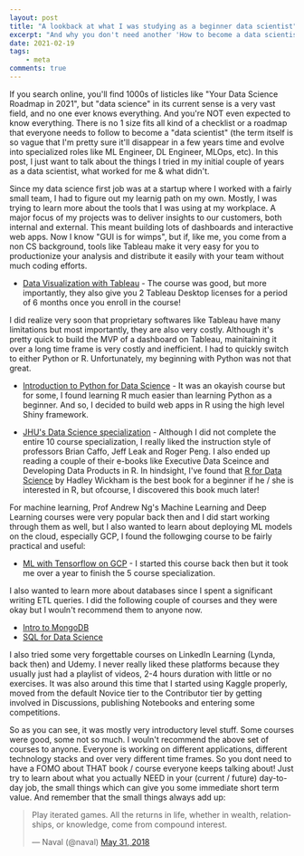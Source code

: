 ```yaml
---
layout: post
title: "A lookback at what I was studying as a beginner data scientist"
excerpt: "And why you don't need another 'How to become a data scientist in 2021' listicle"
date: 2021-02-19
tags:
    - meta
comments: true
---
```



If you search online, you'll find 1000s of listicles like "Your Data Science Roadmap in 2021", but "data science" in its current sense is a very vast field, and no one ever knows everything. And you're NOT even expected to know everything. There is no 1 size fits all kind of a checklist or a roadmap that everyone needs to follow to become a "data scientist" (the term itself is so vague that I'm pretty sure it'll disappear in a few years time and evolve into specialized roles like ML Engineer, DL Engineer, MLOps, etc). In this post, I just want to talk about the things I tried in my initial couple of years as a data scientist, what worked for me & what didn't.   


Since my data science first job was at a startup where I worked with a fairly small team, I had to figure out my learnig path on my own. Mostly, I was trying to learn more about the tools that I was using at my workplace. A major focus of my projects was to deliver insights to our customers, both internal and external. This meant building lots of dashboards and interactive web apps. Now I know "GUI is for wimps", but if, like me, you come from a non CS background, tools like Tableau make it very easy for you to productionize your analysis and distribute it easily with your team without much coding efforts. 

- [Data Visualization with Tableau](https://www.coursera.org/specializations/data-visualization) - The course was good, but more importantly, they also give you 2 Tableau Desktop licenses for a period of 6 months once you enroll in the course!

I did realize very soon that proprietary softwares like Tableau have many limitations but most importantly, they are also very costly. Although it's pretty quick to build the MVP of a dashboard on Tableau, mainitaining it over a long time frame is very costly and inefficient. I had to quickly switch to either Python or R. Unfortunately, my beginning with Python was not that great.
- [Introduction to Python for Data Science](https://learning.edx.org/course/course-v1:Microsoft+DAT208x+3T2018/home) - It was an okayish course but for some, I found learning R much easier than learning Python as a beginner. And so, I decided to build web apps in R using the high level Shiny framework.

- [JHU's Data Science specialization](https://www.coursera.org/specializations/jhu-data-science) - Although I did not complete the entire 10 course specialization, I really liked the instruction style of professors Brian Caffo, Jeff Leak and Roger Peng. I also ended up reading a couple of their e-books like Executive Data Sceince and Developing Data Products in R. In hindsight, I've found that [R for Data Science](https://r4ds.had.co.nz/) by Hadley Wickham is the best book for a beginner if he / she is interested in R, but ofcourse, I discovered this book much later!


For machine learning, Prof Andrew Ng's Machine Learning and Deep Learning courses were very popular back then and I did start working through them as well, but I also wanted to learn about deploying ML models on the cloud, especially GCP, I found the followging course to be fairly practical and useful: 
- [ML with Tensorflow on GCP](https://www.coursera.org/specializations/machine-learning-tensorflow-gcp) - I started this course back then but it took me over a year to finish the 5 course specialization. 

I also wanted to learn more about databases since I spent a significant writing ETL queries. I did the following couple of courses and they were okay but I wouln't recommend them to anyone now. 
- [Intro to MongoDB](https://www.coursera.org/learn/introduction-mongodb)
- [SQL for Data Science](https://www.coursera.org/learn/sql-data-science)


I also tried some very forgettable courses on LinkedIn Learning (Lynda, back then) and Udemy. I never really liked these platforms because they usually just had a playlist of videos, 2-4 hours duration with little or no exercises. It was also around this time that I started using Kaggle properly, moved from the default Novice tier to the Contributor tier by getting involved in Discussions, publishing Notebooks and entering some competitions. 

So as you can see, it was mostly very introductory level stuff. Some courses were good, some not so much. I wouln't recommend the above set of courses to anyone. Everyone is working on different applications, different technology stacks and over very different time frames. So you dont need to have a FOMO about THAT book / course everyone keeps talking about! Just try to learn about what you actually NEED in your (current / future) day-to-day job, the small things which can give you some immediate short term value. And remember that the small things always add up:

<blockquote class="twitter-tweet" data-conversation="none" data-theme="dark"><p lang="en" dir="ltr">Play iterated games. All the returns in life, whether in wealth, relationships, or knowledge, come from compound interest.</p>&mdash; Naval (@naval) <a href="https://twitter.com/naval/status/1002103908947263488?ref_src=twsrc%5Etfw">May 31, 2018</a></blockquote> <script async src="https://platform.twitter.com/widgets.js" charset="utf-8"></script> 